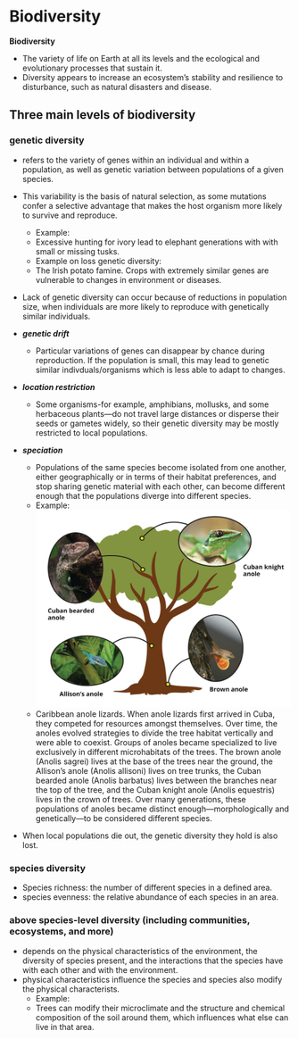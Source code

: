 # Biodiversity

**Biodiversity**
- The variety of life on Earth at all its levels and the ecological and evolutionary processes that sustain it.
- Diversity appears to increase an ecosystem’s stability and resilience to disturbance, such as natural disasters and disease. 

## Three main levels of biodiversity 

### genetic diversity
- refers to the variety of genes within an individual and within a population, as well as genetic variation between populations of a given species.
- This variability is the basis of natural selection, as some mutations confer a selective advantage that makes the host organism more likely to survive and reproduce.
    - Example:
    - Excessive hunting for ivory lead to elephant generations with with small or missing tusks.
    - Example on loss genetic diversity:
    - The Irish potato famine. Crops with extremely similar genes are vulnerable to changes in environment or diseases. 
- Lack of genetic diversity can occur because of reductions in population size, when individuals are more likely to reproduce with genetically similar individuals.

- ***genetic drift***
    - Particular variations of genes can disappear by chance during reproduction. If the population is small, this may lead to genetic similar indivduals/organisms which is less able to adapt to changes.
    
- ***location restriction***
    - Some organisms-for example, amphibians, mollusks, and some herbaceous plants—do not travel large distances or disperse their seeds or gametes widely, so their genetic diversity may be mostly restricted to local populations.
    
- ***speciation***
    - Populations of the same species become isolated from one another, either geographically or in terms of their habitat preferences, and stop sharing genetic material with each other, can become different enough that the populations diverge into different species.
    - Example:
    ![](./images/Biodiversity_Example%20of%20speciation_anole.jpg?raw=true)
    - Caribbean anole lizards. When anole lizards first arrived in Cuba, they competed for resources amongst themselves. Over time, the anoles evolved strategies to divide the tree habitat vertically and were able to coexist. Groups of anoles became specialized to live exclusively in different microhabitats of the trees. The brown anole (Anolis sagrei) lives at the base of the trees near the ground, the Allison’s anole (Anolis allisoni) lives on tree trunks, the Cuban bearded anole (Anolis barbatus) lives between the branches near the top of the tree, and the Cuban knight anole (Anolis equestris) lives in the crown of trees. Over many generations, these populations of anoles became distinct enough—morphologically and genetically—to be considered different species.
- When local populations die out, the genetic diversity they hold is also lost. 

### species diversity
- Species richness: the number of different species in a defined area.
- species evenness: the relative abundance of each species in an area.

### above species-level diversity (including communities, ecosystems, and more)
- depends on the physical characteristics of the environment, the diversity of species present, and the interactions that the species have with each other and with the environment. 
- physical characteristics influence the species and species also modify the physical characterists.
    - Example:
    - Trees can modify their microclimate and the structure and chemical composition of the soil around them, which influences what else can live in that area.
